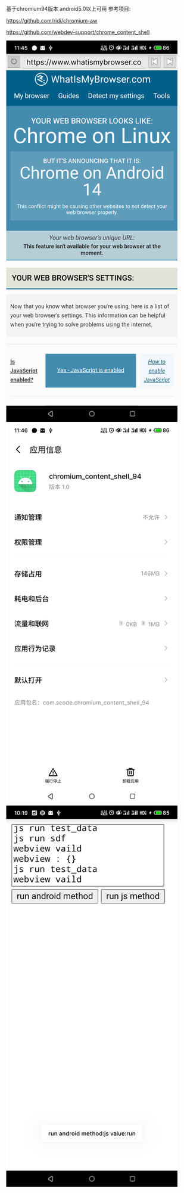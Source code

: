基于chromium94版本 android5.0以上可用
参考项目:


https://github.com/ridi/chromium-aw


https://github.com/webdev-support/chrome_content_shell

![img](https://github.com/993739033/chromium_content_shell_94/blob/main/pic/20241211114544.png)
![img](https://github.com/993739033/chromium_content_shell_94/blob/main/pic/20241211114558.png)
![img](https://github.com/993739033/chromium_content_shell_94/blob/main/pic/20241212101944.png)
